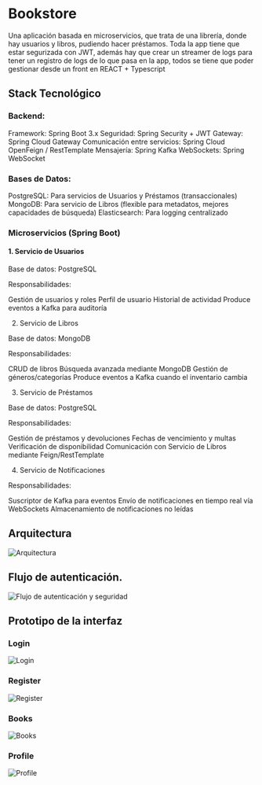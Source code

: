 # Bookstore
Una aplicación basada en microservicios, que trata de una librería, donde hay usuarios y libros, pudiendo hacer préstamos. Toda la app tiene que estar segurizada con JWT, además hay que crear un streamer de logs para tener un registro de logs de lo que pasa en la app, todos se tiene que poder gestionar desde un front en REACT + Typescript

## Stack Tecnológico

### Backend:

Framework: Spring Boot 3.x
Seguridad: Spring Security + JWT
Gateway: Spring Cloud Gateway
Comunicación entre servicios: Spring Cloud OpenFeign / RestTemplate
Mensajería: Spring Kafka
WebSockets: Spring WebSocket


### Bases de Datos:

PostgreSQL: Para servicios de Usuarios y Préstamos (transaccionales)
MongoDB: Para servicio de Libros (flexible para metadatos, mejores capacidades de búsqueda)
Elasticsearch: Para logging centralizado



### Microservicios (Spring Boot)
#### 1. Servicio de Usuarios

Base de datos: PostgreSQL

Responsabilidades:

Gestión de usuarios y roles
Perfil de usuario
Historial de actividad
Produce eventos a Kafka para auditoría



2. Servicio de Libros

Base de datos: MongoDB

Responsabilidades:

CRUD de libros
Búsqueda avanzada mediante MongoDB
Gestión de géneros/categorías
Produce eventos a Kafka cuando el inventario cambia



3. Servicio de Préstamos

Base de datos: PostgreSQL

Responsabilidades:

Gestión de préstamos y devoluciones
Fechas de vencimiento y multas
Verificación de disponibilidad
Comunicación con Servicio de Libros mediante Feign/RestTemplate



4. Servicio de Notificaciones

Responsabilidades:

Suscriptor de Kafka para eventos
Envío de notificaciones en tiempo real vía WebSockets
Almacenamiento de notificaciones no leídas

## Arquitectura
![Arquitectura](https://github.com/user-attachments/assets/c16d27e1-9634-4c26-9874-e83191981288)

## Flujo de autenticación.
![Flujo de autenticación y seguridad](https://github.com/user-attachments/assets/bff52552-666e-4502-b75c-a83f861b5cca)

## Prototipo de la interfaz
### Login
![Login](https://github.com/user-attachments/assets/5b78eb21-ac36-4c01-8cbc-0c43ae8d6111)

### Register
![Register](https://github.com/user-attachments/assets/41d53ce3-dc37-4c0c-90e2-2195d7d0211a)

### Books
![Books](https://github.com/user-attachments/assets/44335b92-dbd4-46dd-91e0-187c05173dca)

### Profile
![Profile](https://github.com/user-attachments/assets/1e7aaf8e-0bc7-4fa9-9925-d2dc6cb78c5e)




